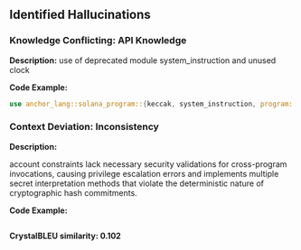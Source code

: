 ## Identified Hallucinations

### Knowledge Conflicting: API Knowledge
**Description:** 
use of deprecated module system_instruction and unused clock

**Code Example:**
```rust
use anchor_lang::solana_program::{keccak, system_instruction, program::invoke_signed, clock};
```

### Context Deviation: Inconsistency
**Description:** 

account constraints lack necessary security validations for cross-program invocations, causing privilege escalation errors and implements multiple secret interpretation methods that violate the deterministic nature of cryptographic hash commitments.

**Code Example:**
```rust
```

**CrystalBLEU similarity: 0.102** 

